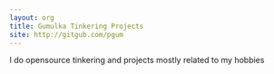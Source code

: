 ```yaml
---
layout: org
title: Gumulka Tinkering Projects
site: http://gitgub.com/pgum
---
```

I do opensource tinkering and projects mostly related to my hobbies
